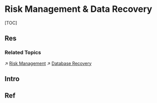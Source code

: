 # Risk Management & Data Recovery

[TOC]



## Res
### Related Topics
↗ [Risk Management](../../../CyberSecurity/🏰%20Cybersecurity%20Basics%20&%20InfoSec/⛈️%20Risk%20Management/Risk%20Management.md)
↗ [Database Recovery](../⚜️%20Database%20System%20Design/📌%20DBMS%20Design/Physical%20Database%20Design/Transaction%20Management/Database%20Recovery/Database%20Recovery.md)



## Intro


## Ref

